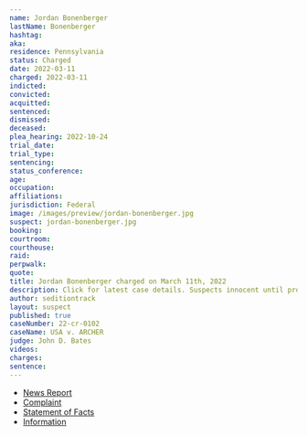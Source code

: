 ```yaml
---
name: Jordan Bonenberger
lastName: Bonenberger
hashtag:
aka:
residence: Pennsylvania
status: Charged
date: 2022-03-11
charged: 2022-03-11
indicted:
convicted:
acquitted:
sentenced:
dismissed:
deceased:
plea_hearing: 2022-10-24
trial_date:
trial_type:
sentencing:
status_conference:
age:
occupation:
affiliations:
jurisdiction: Federal
image: /images/preview/jordan-bonenberger.jpg
suspect: jordan-bonenberger.jpg
booking:
courtroom:
courthouse:
raid:
perpwalk:
quote:
title: Jordan Bonenberger charged on March 11th, 2022
description: Click for latest case details. Suspects innocent until proven guilty.
author: seditiontrack
layout: suspect
published: true
caseNumber: 22-cr-0102
caseName: USA v. ARCHER
judge: John D. Bates
videos:
charges:
sentence:
---
```

- [News Report](https://triblive.com/local/regional/cranberry-man-charged-for-alleged-involvement-in-jan-6-capitol-attack/)
- [Complaint](https://www.justice.gov/usao-dc/case-multi-defendant/file/1485601/download)
- [Statement of Facts](https://www.justice.gov/usao-dc/case-multi-defendant/file/1485606/download)
- [Information](https://extremism.gwu.edu/sites/g/files/zaxdzs2191/f/Melanie%20Archer%20and%20Jordan%20Bonenberger%20Information.pdf)
